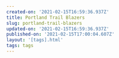 ```yaml
---
created-on: '2021-02-15T16:59:36.937Z'
title: Portland Trail Blazers
slug: portland-trail-blazers
updated-on: '2021-02-15T16:59:36.937Z'
published-on: '2021-02-15T17:00:04.607Z'
layout: '[tags].html'
tags: tags
---
```



